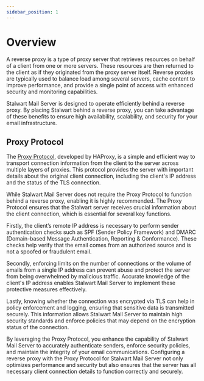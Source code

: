 ```yaml
---
sidebar_position: 1
---
```


# Overview

A reverse proxy is a type of proxy server that retrieves resources on behalf of a client from one or more servers. These resources are then returned to the client as if they originated from the proxy server itself. Reverse proxies are typically used to balance load among several servers, cache content to improve performance, and provide a single point of access with enhanced security and monitoring capabilities.

Stalwart Mail Server is designed to operate efficiently behind a reverse proxy. By placing Stalwart behind a reverse proxy, you can take advantage of these benefits to ensure high availability, scalability, and security for your email infrastructure.

## Proxy Protocol

The [Proxy Protocol](/docs/server/reverse-proxy/proxy-protocol), developed by HAProxy, is a simple and efficient way to transport connection information from the client to the server across multiple layers of proxies. This protocol provides the server with important details about the original client connection, including the client's IP address and the status of the TLS connection.

While Stalwart Mail Server does not require the Proxy Protocol to function behind a reverse proxy, enabling it is highly recommended. The Proxy Protocol ensures that the Stalwart server receives crucial information about the client connection, which is essential for several key functions.

Firstly, the client’s remote IP address is necessary to perform sender authentication checks such as SPF (Sender Policy Framework) and DMARC (Domain-based Message Authentication, Reporting & Conformance). These checks help verify that the email comes from an authorized source and is not a spoofed or fraudulent email.

Secondly, enforcing limits on the number of connections or the volume of emails from a single IP address can prevent abuse and protect the server from being overwhelmed by malicious traffic. Accurate knowledge of the client's IP address enables Stalwart Mail Server to implement these protective measures effectively.

Lastly, knowing whether the connection was encrypted via TLS can help in policy enforcement and logging, ensuring that sensitive data is transmitted securely. This information allows Stalwart Mail Server to maintain high security standards and enforce policies that may depend on the encryption status of the connection.

By leveraging the Proxy Protocol, you enhance the capability of Stalwart Mail Server to accurately authenticate senders, enforce security policies, and maintain the integrity of your email communications. Configuring a reverse proxy with the Proxy Protocol for Stalwart Mail Server not only optimizes performance and security but also ensures that the server has all necessary client connection details to function correctly and securely.
